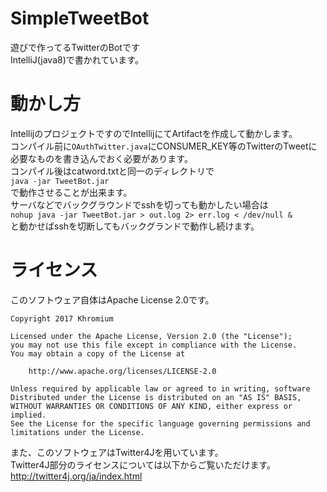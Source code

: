 # SimpleTweetBot
遊びで作ってるTwitterのBotです  
IntelliJ(java8)で書かれています。

# 動かし方
IntellijのプロジェクトですのでIntellijにてArtifactを作成して動かします。  
コンパイル前に`OAuthTwitter.java`にCONSUMER_KEY等のTwitterのTweetに必要なものを書き込んでおく必要があります。  
コンパイル後はcatword.txtと同一のディレクトリで  
`java -jar TweetBot.jar`  
で動作させることが出来ます。  
サーバなどでバックグラウンドでsshを切っても動かしたい場合は  
`nohup java -jar TweetBot.jar > out.log 2> err.log < /dev/null &`  
と動かせばsshを切断してもバックグランドで動作し続けます。


# ライセンス
このソフトウェア自体はApache License 2.0です。  

	Copyright 2017 Khromium

	Licensed under the Apache License, Version 2.0 (the "License");
	you may not use this file except in compliance with the License.
	You may obtain a copy of the License at

		http://www.apache.org/licenses/LICENSE-2.0

	Unless required by applicable law or agreed to in writing, software
	Distributed under the License is distributed on an "AS IS" BASIS,
	WITHOUT WARRANTIES OR CONDITIONS OF ANY KIND, either express or implied.
	See the License for the specific language governing permissions and
	limitations under the License.



また、このソフトウェアはTwitter4Jを用いています。  
Twitter4J部分のライセンスについては以下からご覧いただけます。  
http://twitter4j.org/ja/index.html

